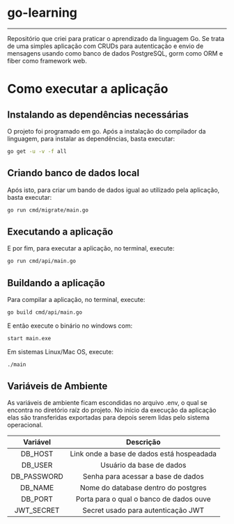# go-learning

---

Repositório que criei para praticar o aprendizado da linguagem Go.
Se trata de uma simples aplicação com CRUDs para autenticação e envio de mensagens usando como banco de dados PostgreSQL, gorm como ORM e fiber como framework web.

# Como executar a aplicação

## Instalando as dependências necessárias

O projeto foi programado em go.
Após a instalação do compilador da linguagem, para instalar as dependências, basta executar:

```bash
go get -u -v -f all
```

## Criando banco de dados local

Após isto, para criar um bando de dados igual ao utilizado pela aplicação, basta executar:

```bash
go run cmd/migrate/main.go
```

## Executando a aplicação

E por fim, para executar a aplicação, no terminal, execute:

```bash
go run cmd/api/main.go
```

## Buildando a aplicação

Para compilar a aplicação, no terminal, execute:

```bash
go build cmd/api/main.go
```

E então execute o binário no windows com:

```bash
start main.exe
```

Em sistemas Linux/Mac OS, execute:

```bash
./main
```

## Variáveis de Ambiente

As variáveis de ambiente ficam escondidas no arquivo .env, o qual se encontra no diretório raíz do projeto.
No início da execução da aplicação elas são transferidas exportadas para depois serem lidas pelo sistema operacional.

|  Variável   |                 Descrição                 |
| :---------: | :---------------------------------------: |
|   DB_HOST   | Link onde a base de dados está hospeadada |
|   DB_USER   |         Usuário da base de dados          |
| DB_PASSWORD |    Senha para acessar a base de dados     |
|   DB_NAME   |    Nome do database dentro do postgres    |
|   DB_PORT   |  Porta para o qual o banco de dados ouve  |
| JWT_SECRET  |    Secret usado para autenticação JWT     |
